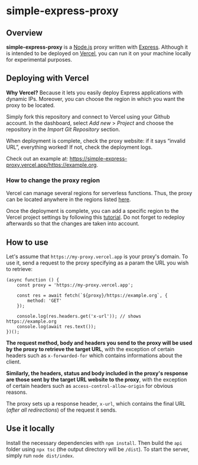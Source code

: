 # simple-express-proxy

## Overview

**simple-express-proxy** is a [Node.js](https://nodejs.org/en) proxy written
with [Express](https://expressjs.com/). Although it is intended to be deployed
on [Vercel](https://vercel.com), you can run it on your machine locally for
experimental purposes.

## Deploying with Vercel

**Why Vercel?** Because it lets you easily deploy Express applications with
dynamic IPs. Moreover, you can choose the region in which you want the proxy to
be located.

Simply fork this repository and connect to Vercel using your Github account. In
the dashboard, select _Add new_ > _Project_ and choose the repository in the
_Import Git Repository_ section.

When deployment is complete, check the proxy website: if it says “invalid URL”,
everything worked! If not, check the deployment logs.

Check out an example at:
https://simple-express-proxy.vercel.app/https://example.org.

### How to change the proxy region

Vercel can manage several regions for serverless functions. Thus, the proxy can
be located anywhere in the regions listed
[here](https://vercel.com/docs/edge-network/regions#region-list).

Once the deployment is complete, you can add a specific region to the Vercel
project settings by following this
[tutorial](https://vercel.com/docs/functions/configuring-functions/region#setting-your-default-region). Do not forget to redeploy afterwards so that the changes are taken into account.

## How to use

Let's assume that `https://my-proxy.vercel.app` is your proxy's domain. To use
it, send a request to the proxy specifying as a param the URL you wish to
retrieve:

```
(async function () {
    const proxy = 'https://my-proxy.vercel.app';

    const res = await fetch(`${proxy}/https://example.org`, {
        method: 'GET'
    });

    console.log(res.headers.get('x-url')); // shows https://example.org
    console.log(await res.text());
})();
```

**The request method, body and headers you send to the proxy will be used by the
proxy to retrieve the target URL**, with the exception of certain headers such
as `x-forwarded-for` which contains informations about the client.

**Similarly, the headers, status and body included in the proxy's response are
those sent by the target URL website to the proxy**, with the exception of
certain headers such as `access-control-allow-origin` for obvious reasons.

The proxy sets up a response header, `x-url`, which contains the final URL
(_after all redirections_) of the request it sends.

## Use it locally

Install the necessary dependencies with `npm install`. Then build the `api`
folder using `npx tsc` (the output directory will be `/dist`). To start the
server, simply run `node dist/index`.
